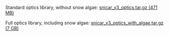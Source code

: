 Standard optics library, without snow algae: [snicar_v3_optics.tar.gz (471 MB)](http://snow.engin.umich.edu/opticalprops/snicar_v3_optics.tar.gz)

Full optics library, including snow algae: [snicar_v3_optics_with_algae.tar.gz (7 GB)](http://snow.engin.umich.edu/opticalprops/snicar_v3_optics_with_algae.tar.gz)

